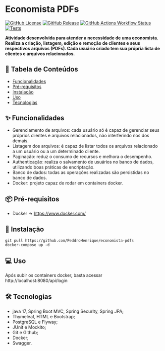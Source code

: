 # Economista PDFs

[![GitHub License](https://img.shields.io/github/license/PeddroHenrique/economista-pdfs)]() [![GitHub Release](https://img.shields.io/github/v/release/PeddroHenrique/economista-pdfs)]() [![GitHub Actions Workflow Status](https://img.shields.io/github/actions/workflow/status/PeddroHenrique/economista-pdfs/tests.yml)]() [![Tests](https://github.com/PeddroHenrique/economista-pdfs/actions/workflows/tests.yml/badge.svg)]()

**Atividade desenvolvida para atender a necessidade de uma economista. Realiza a criação, listagem, edição e remoção de clientes e seus respectivos arquivos (PDFs). Cada usuário criado tem sua própria lista de clientes e arquivos relacionados.**

## 📌 Tabela de Conteúdos

- [Funcionalidades](#✨-funcionalidades)
- [Pré-requisitos](#📦-pré-requisitos)
- [Instalação](#🚀-instalação)
- [Uso](#💻-uso)
- [Tecnologias](#🛠️-tecnologias)

## ✨ Funcionalidades

- Gerenciamento de arquivos: cada usuário só é capaz de gerenciar seus próprios clientes e arquivos relacionados, não interferindo nos dos demais.
- Listagem dos arquivos: é capaz de listar todos os arquivos relacionado a um usuário ou a um determinado cliente.
- Paginação: reduz o consumo de recursos e melhora o desempenho.
- Authenticação: realiza o salvamento de usuários no banco de dados, utilizando boas práticas de encriptação.
- Banco de dados: todas as operações realizadas são persistidas no banco de dados.
- Docker: projeto capaz de rodar em containers docker.

## 📦 Pré-requisitos

- Docker -> https://www.docker.com/

## 🚀 Instalação

```
git pull https://github.com/PeddroHenrique/economista-pdfs
docker-compose up -d
```

## 💻 Uso

Após subir os containers docker, basta acessar http://localhost:8080/api/login

## 🛠️ Tecnologias

- java 17, Spring Boot MVC, Spring Security, Spring JPA;
- Thymeleaf, HTML e Bootstrap;
- PostgreSQL e Flyway;
- JUnit e Mockito;
- Git e Github;
- Docker;
- Swagger.
